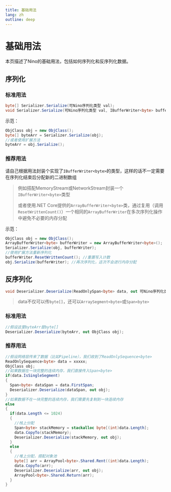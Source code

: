 ```yaml
---
title: 基础用法
lang: zh
outline: deep
---
```

# 基础用法

本页描述了Nino的基础用法，包括如何序列化和反序列化数据。

## 序列化

### 标准用法

```csharp
byte[] Serializer.Serialize(可Nino序列化类型 val);
void Serializer.Serialize(可Nino序列化类型 val, IBufferWriter<byte> bufferWriter);
```

示范：

```csharp
ObjClass obj = new ObjClass();
byte[] byteArr = Serializer.Serialize(obj);
//或者使用扩展方法
byteArr = obj.Serialize();
```

### 推荐用法

请自己根据用法封装个实现了`IBufferWriter<byte>`的类型，这样的话不一定需要在序列化结束后分配新的二进制数组
> 例如搭配MemoryStream或NetworkStream封装一个`IBufferWriter<byte>`类型
>
> 或者使用.NET Core提供的`ArrayBufferWriter<byte>`类，通过复用（调用`ResetWrittenCount()`）一个相同的`ArrayBufferWriter`在多次序列化操作中避免不必要的内存分配

示范：

```csharp
ObjClass obj = new ObjClass();
ArrayBufferWriter<byte> bufferWriter = new ArrayBufferWriter<byte>();
Serializer.Serialize(obj, bufferWriter);
//使用扩展方法重新序列化
bufferWriter.ResetWrittenCount(); //重置写入计数
obj.Serialize(bufferWriter); //再次序列化，这次不会进行内存分配
```


## 反序列化

```csharp
void Deserializer.Deserialize(ReadOnlySpan<byte> data, out 可Nino序列化类型 value);
```

> data不仅可以传```byte[]```，还可以```ArraySegment<byte>```或```Span<byte>```

### 标准用法
```csharp
//假设这里byteArr是byte[]
Deserializer.Deserialize(byteArr, out ObjClass obj);
```

### 推荐用法
```csharp
//假设网络层传来了数据（比如Pipeline），我们收到了ReadOnlySequence<byte>
ReadOnlySequence<byte> data = xxxxx;
ObjClass obj;
//如果数据在一块完整的连续内存，我们直接传入Span<byte>
if(data.IsSingleSegment)
{
  Span<byte> dataSpan = data.FirstSpan;
  Deserializer.Deserialize(dataSpan, out obj);
}
//如果数据不在一块完整的连续内存，我们需要先复制到一块连续内存
else
{
  if(data.Length <= 1024)
  {
    //栈上分配
    Span<byte> stackMemory = stackalloc byte[(int)data.Length];
    data.CopyTo(stackMemory);
    Deserializer.Deserialize(stackMemory, out obj);
  }
  else
  {
    //堆上分配，搭配对象池
    byte[] arr = ArrayPool<byte>.Shared.Rent((int)data.Length);
    data.CopyTo(arr);
    Deserializer.Deserialize(arr, out obj);
    ArrayPool<byte>.Shared.Return(arr);
  }
}
```
